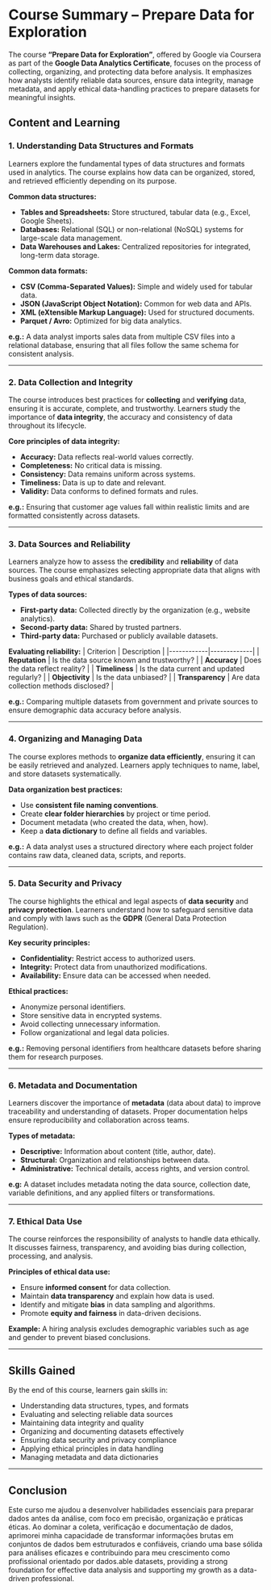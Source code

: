 # Course Summary – Prepare Data for Exploration

The course **“Prepare Data for Exploration”**, offered by Google via Coursera as part of the **Google Data Analytics Certificate**, focuses on the process of collecting, organizing, and protecting data before analysis. It emphasizes how analysts identify reliable data sources, ensure data integrity, manage metadata, and apply ethical data-handling practices to prepare datasets for meaningful insights.

## Content and Learning

### 1. Understanding Data Structures and Formats

Learners explore the fundamental types of data structures and formats used in analytics. The course explains how data can be organized, stored, and retrieved efficiently depending on its purpose.

**Common data structures:**
* **Tables and Spreadsheets:** Store structured, tabular data (e.g., Excel, Google Sheets).
* **Databases:** Relational (SQL) or non-relational (NoSQL) systems for large-scale data management.
* **Data Warehouses and Lakes:** Centralized repositories for integrated, long-term data storage.

**Common data formats:**
* **CSV (Comma-Separated Values):** Simple and widely used for tabular data.
* **JSON (JavaScript Object Notation):** Common for web data and APIs.
* **XML (eXtensible Markup Language):** Used for structured documents.
* **Parquet / Avro:** Optimized for big data analytics.

**e.g.:** A data analyst imports sales data from multiple CSV files into a relational database, ensuring that all files follow the same schema for consistent analysis.

---

### 2. Data Collection and Integrity

The course introduces best practices for **collecting** and **verifying** data, ensuring it is accurate, complete, and trustworthy. Learners study the importance of **data integrity**, the accuracy and consistency of data throughout its lifecycle.

**Core principles of data integrity:**
* **Accuracy:** Data reflects real-world values correctly.
* **Completeness:** No critical data is missing.
* **Consistency:** Data remains uniform across systems.
* **Timeliness:** Data is up to date and relevant.
* **Validity:** Data conforms to defined formats and rules.

**e.g.:** Ensuring that customer age values fall within realistic limits and are formatted consistently across datasets.

---

### 3. Data Sources and Reliability

Learners analyze how to assess the **credibility** and **reliability** of data sources. The course emphasizes selecting appropriate data that aligns with business goals and ethical standards.

**Types of data sources:**
* **First-party data:** Collected directly by the organization (e.g., website analytics).
* **Second-party data:** Shared by trusted partners.
* **Third-party data:** Purchased or publicly available datasets.

**Evaluating reliability:**
| Criterion | Description |
|------------|-------------|
| **Reputation** | Is the data source known and trustworthy? |
| **Accuracy** | Does the data reflect reality? |
| **Timeliness** | Is the data current and updated regularly? |
| **Objectivity** | Is the data unbiased? |
| **Transparency** | Are data collection methods disclosed? |

**e.g.:** Comparing multiple datasets from government and private sources to ensure demographic data accuracy before analysis.

---

### 4. Organizing and Managing Data

The course explores methods to **organize data efficiently**, ensuring it can be easily retrieved and analyzed. Learners apply techniques to name, label, and store datasets systematically.

**Data organization best practices:**
* Use **consistent file naming conventions**.
* Create **clear folder hierarchies** by project or time period.
* Document metadata (who created the data, when, how).
* Keep a **data dictionary** to define all fields and variables.

**e.g.:** A data analyst uses a structured directory where each project folder contains raw data, cleaned data, scripts, and reports.

---

### 5. Data Security and Privacy

The course highlights the ethical and legal aspects of **data security** and **privacy protection**. Learners understand how to safeguard sensitive data and comply with laws such as the **GDPR** (General Data Protection Regulation).

**Key security principles:**
* **Confidentiality:** Restrict access to authorized users.
* **Integrity:** Protect data from unauthorized modifications.
* **Availability:** Ensure data can be accessed when needed.

**Ethical practices:**
* Anonymize personal identifiers.
* Store sensitive data in encrypted systems.
* Avoid collecting unnecessary information.
* Follow organizational and legal data policies.

**e.g.:** Removing personal identifiers from healthcare datasets before sharing them for research purposes.

---

### 6. Metadata and Documentation

Learners discover the importance of **metadata** (data about data) to improve traceability and understanding of datasets. Proper documentation helps ensure reproducibility and collaboration across teams.

**Types of metadata:**
* **Descriptive:** Information about content (title, author, date).
* **Structural:** Organization and relationships between data.
* **Administrative:** Technical details, access rights, and version control.

**e.g:** A dataset includes metadata noting the data source, collection date, variable definitions, and any applied filters or transformations.

---

### 7. Ethical Data Use

The course reinforces the responsibility of analysts to handle data ethically. It discusses fairness, transparency, and avoiding bias during collection, processing, and analysis.

**Principles of ethical data use:**
* Ensure **informed consent** for data collection.
* Maintain **data transparency** and explain how data is used.
* Identify and mitigate **bias** in data sampling and algorithms.
* Promote **equity and fairness** in data-driven decisions.

**Example:** A hiring analysis excludes demographic variables such as age and gender to prevent biased conclusions.

---

## Skills Gained

By the end of this course, learners gain skills in:

* Understanding data structures, types, and formats
* Evaluating and selecting reliable data sources
* Maintaining data integrity and quality
* Organizing and documenting datasets effectively
* Ensuring data security and privacy compliance
* Applying ethical principles in data handling
* Managing metadata and data dictionaries

---

## Conclusion

Este curso me ajudou a desenvolver habilidades essenciais para preparar dados antes da análise, com foco em precisão, organização e práticas éticas. Ao dominar a coleta, verificação e documentação de dados, aprimorei minha capacidade de transformar informações brutas em conjuntos de dados bem estruturados e confiáveis, criando uma base sólida para análises eficazes e contribuindo para meu crescimento como profissional orientado por dados.able datasets, providing a strong foundation for effective data analysis and supporting my growth as a data-driven professional.